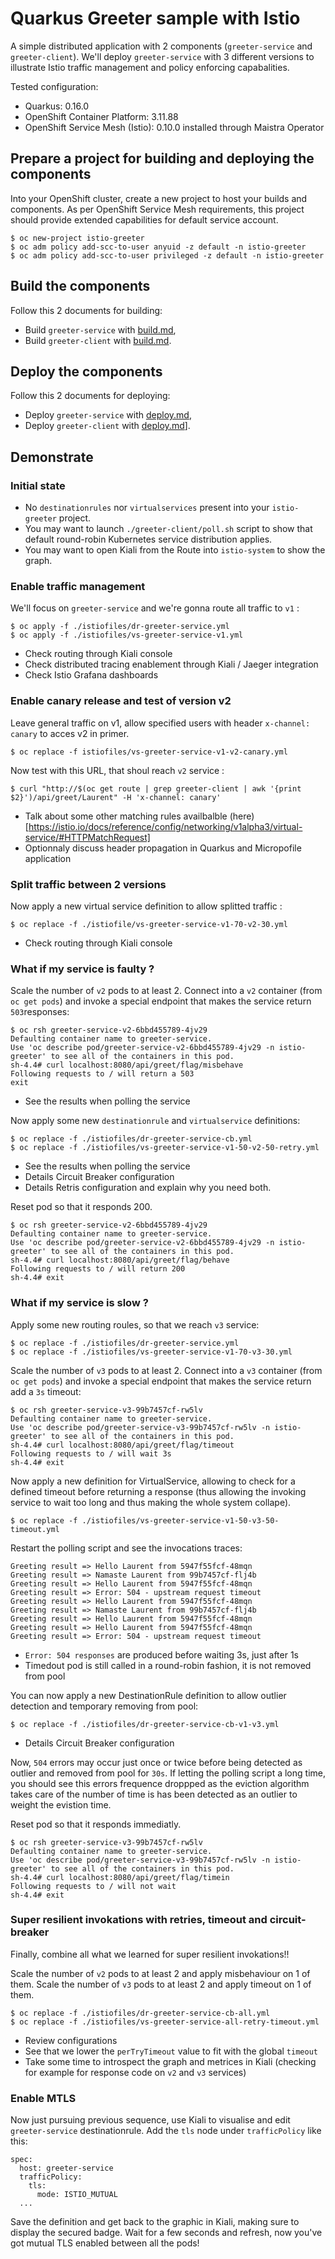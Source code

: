 # Quarkus Greeter sample with Istio

A simple distributed application with 2 components (`greeter-service` and `greeter-client`).
We'll deploy `greeter-service` with 3 different versions to illustrate Istio traffic management and policy enforcing capabalities.

Tested configuration:
* Quarkus: 0.16.0
* OpenShift Container Platform: 3.11.88
* OpenShift Service Mesh (Istio): 0.10.0 installed through Maistra Operator

## Prepare a project for building and deploying the components

Into your OpenShift cluster, create a new project to host your builds and components. As per OpenShift Service Mesh requirements, this project should provide extended capabilities for default service account.

```
$ oc new-project istio-greeter
$ oc adm policy add-scc-to-user anyuid -z default -n istio-greeter
$ oc adm policy add-scc-to-user privileged -z default -n istio-greeter
```

## Build the components

Follow this 2 documents for building:
* Build `greeter-service` with [build.md](./greeter-service/openshift/build.md),
* Build `greeter-client` with [build.md](./greeter-client//openshift/build.md).

## Deploy the components

Follow this 2 documents for deploying:
* Deploy `greeter-service` with [deploy.md](./greeter-service/openshift/deploy.md),
* Deploy `greeter-client` with [deploy.md](./greeter-client/openshift/deploy.md)].

## Demonstrate

### Initial state

* No `destinationrules` nor `virtualservices` present into your `istio-greeter` project.
* You may want to launch `./greeter-client/poll.sh` script to show that default round-robin Kubernetes service distribution applies.
* You may want to open Kiali from the Route into `istio-system` to show the graph.

### Enable traffic management

We'll focus on `greeter-service` and we're gonna route all traffic to `v1` :

```
$ oc apply -f ./istiofiles/dr-greeter-service.yml
$ oc apply -f ./istiofiles/vs-greeter-service-v1.yml
```

* Check routing through Kiali console
* Check distributed tracing enablement through Kiali / Jaeger integration
* Check Istio Grafana dashboards

### Enable canary release and test of version v2

Leave general traffic on v1, allow specified users with header `x-channel: canary` to acces v2 in primer.

```
$ oc replace -f istiofiles/vs-greeter-service-v1-v2-canary.yml
```

Now test with this URL, that shoul reach `v2` service : 

```
$ curl "http://$(oc get route | grep greeter-client | awk '{print $2}')/api/greet/Laurent" -H 'x-channel: canary'
```

* Talk about some other matching rules availbalble (here)[https://istio.io/docs/reference/config/networking/v1alpha3/virtual-service/#HTTPMatchRequest]
* Optionnaly discuss header propagation in Quarkus and Micropofile application

### Split traffic between 2 versions

Now apply a new virtual service definition to allow splitted traffic :

```
$ oc replace -f ./istiofile/vs-greeter-service-v1-70-v2-30.yml
```

* Check routing through Kiali console

### What if my service is faulty ?

Scale the number of `v2` pods to at least 2.
Connect into a `v2` container (from `oc get pods`) and invoke a special endpoint that makes the service return `503`responses:

```
$ oc rsh greeter-service-v2-6bbd455789-4jv29
Defaulting container name to greeter-service.
Use 'oc describe pod/greeter-service-v2-6bbd455789-4jv29 -n istio-greeter' to see all of the containers in this pod.
sh-4.4# curl localhost:8080/api/greet/flag/misbehave
Following requests to / will return a 503
exit
```

* See the results when polling the service

Now apply some new `destinationrule` and `virtualservice` definitions:

```
$ oc replace -f ./istiofiles/dr-greeter-service-cb.yml
$ oc replace -f ./istiofiles/vs-greeter-service-v1-50-v2-50-retry.yml
```

* See the results when polling the service
* Details Circuit Breaker configuration 
* Details Retris configuration and explain why you need both.

Reset pod so that it responds 200.

```
$ oc rsh greeter-service-v2-6bbd455789-4jv29
Defaulting container name to greeter-service.
Use 'oc describe pod/greeter-service-v2-6bbd455789-4jv29 -n istio-greeter' to see all of the containers in this pod.
sh-4.4# curl localhost:8080/api/greet/flag/behave
Following requests to / will return 200
sh-4.4# exit
```

### What if my service is slow ?

Apply some new routing roules, so that we reach `v3` service:

```
$ oc replace -f ./istiofiles/dr-greeter-service.yml
$ oc replace -f ./istiofiles/vs-greeter-service-v1-70-v3-30.yml
```

Scale the number of `v3` pods to at least 2.
Connect into a `v3` container (from `oc get pods`) and invoke a special endpoint that makes the service return add a `3s` timeout:

```
$ oc rsh greeter-service-v3-99b7457cf-rw5lv
Defaulting container name to greeter-service.
Use 'oc describe pod/greeter-service-v3-99b7457cf-rw5lv -n istio-greeter' to see all of the containers in this pod.
sh-4.4# curl localhost:8080/api/greet/flag/timeout
Following requests to / will wait 3s
sh-4.4# exit
```

Now apply a new definition for VirtualService, allowing to check for a defined timeout before returning a response (thus allowing the invoking service to wait too long and thus making the whole system collape).

```
$ oc replace -f ./istiofiles/vs-greeter-service-v1-50-v3-50-timeout.yml
```

Restart the polling script and see the invocations traces:

```
Greeting result => Hello Laurent from 5947f55fcf-48mqn
Greeting result => Namaste Laurent from 99b7457cf-flj4b
Greeting result => Hello Laurent from 5947f55fcf-48mqn
Greeting result => Error: 504 - upstream request timeout
Greeting result => Hello Laurent from 5947f55fcf-48mqn
Greeting result => Namaste Laurent from 99b7457cf-flj4b
Greeting result => Hello Laurent from 5947f55fcf-48mqn
Greeting result => Hello Laurent from 5947f55fcf-48mqn
Greeting result => Error: 504 - upstream request timeout
```

* `Error: 504 responses` are produced before waiting 3s, just after 1s
* Timedout pod is still called in a round-robin fashion, it is not removed from pool

You can now apply a new DestinationRule definition to allow outlier detection and temporary removing from pool:

```
$ oc replace -f ./istiofiles/dr-greeter-service-cb-v1-v3.yml
```

* Details Circuit Breaker configuration 

Now, `504` errors may occur just once or twice before being detected as outlier and removed from pool for `30s`. If letting the polling script a long time, you should see this errors frequence droppped as the eviction algorithm takes care of the number of time is has been detected as an outlier to weight the evistion time.

Reset pod so that it responds immediatly.

```
$ oc rsh greeter-service-v3-99b7457cf-rw5lv
Defaulting container name to greeter-service.
Use 'oc describe pod/greeter-service-v3-99b7457cf-rw5lv -n istio-greeter' to see all of the containers in this pod.
sh-4.4# curl localhost:8080/api/greet/flag/timein
Following requests to / will not wait
sh-4.4# exit
```

### Super resilient invokations with retries, timeout and circuit-breaker

Finally, combine all what we learned for super resilient invokations!!

Scale the number of `v2` pods to at least 2 and apply misbehaviour on 1 of them.
Scale the number of `v3` pods to at least 2 and apply timeout on 1 of them.

```
$ oc replace -f ./istiofiles/dr-greeter-service-cb-all.yml
$ oc replace -f ./istiofiles/vs-greeter-service-all-retry-timeout.yml
```

* Review configurations
* See that we lower the `perTryTimeout` value to fit with the global `timeout`
* Take some time to introspect the graph and metrices in Kiali (checking for example for response code on `v2` and `v3` services)

### Enable MTLS

Now just pursuing previous sequence, use Kiali to visualise and edit `greeter-service` destinationrule. Add the `tls` node under `trafficPolicy` like this:

```
spec:
  host: greeter-service
  trafficPolicy:
    tls:
      mode: ISTIO_MUTUAL
  ...
```

Save the definition and get back to the graphic in Kiali, making sure to display the secured badge. Wait for a few seconds and refresh, now you've got mutual TLS enabled between all the pods!
